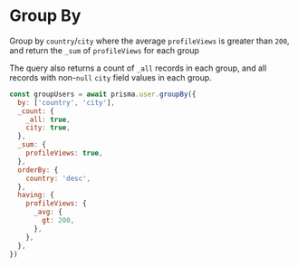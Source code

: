 # Group By

Group by `country`/`city` where the average `profileViews` is greater than `200`, and return the `_sum` of `profileViews` for each group

The query also returns a count of `_all` records in each group, and all records with non-`null` `city` field values in each group.

```jsx
const groupUsers = await prisma.user.groupBy({
  by: ['country', 'city'],
  _count: {
    _all: true,
    city: true,
  },
  _sum: {
    profileViews: true,
  },
  orderBy: {
    country: 'desc',
  },
  having: {
    profileViews: {
      _avg: {
        gt: 200,
      },
    },
  },
})
```